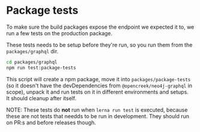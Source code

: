 # Package tests

To make sure the build packages expose the endpoint we expected it to, we run a few tests
on the production package.

These tests needs to be setup before they're run, so you run them from the `packages/graphql` dir.

```bash
cd packages/graphql
npm run test:package-tests
```

This script will create a npm package, move it into `packages/package-tests` (so it doesn't have
the devDependencies from `@opencreek/neo4j-graphql` in scope), unpack it and run tests on it in different environments and setups.  
It should cleanup after itself.

NOTE: These tests do **not** run when `lerna run test` is executed, because these are not
tests that needds to be run in development. They should run on PR:s and before releases though.
